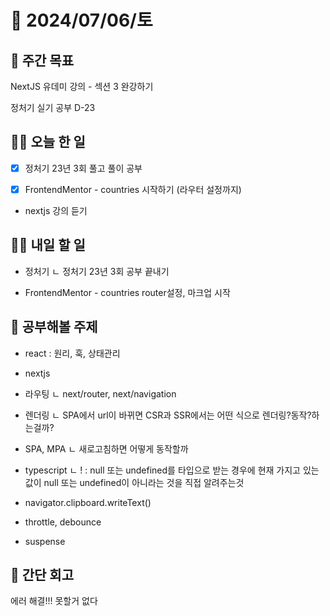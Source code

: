 # 📅 2024/07/06/토

## 🚀 주간 목표

NextJS 유데미 강의 - 섹션 3 완강하기

정처기 실기 공부 D-23

## 💪🏻 오늘 한 일

- [x] 정처기 23년 3회 풀고 풀이 공부

- [x] FrontendMentor - countries 시작하기 (라우터 설정까지)

- nextjs 강의 듣기

## 🫵🏻 내일 할 일

- 정처기
  ㄴ 정처기 23년 3회 공부 끝내기

- FrontendMentor - countries router설정, 마크업 시작

## 🔎 공부해볼 주제

- react : 원리, 훅, 상태관리

- nextjs

- 라우팅
  ㄴ next/router, next/navigation

- 렌더링
  ㄴ SPA에서 url이 바뀌면 CSR과 SSR에서는 어떤 식으로 렌더링?동작?하는걸까?

- SPA, MPA
  ㄴ 새로고침하면 어떻게 동작할까

- typescript
  ㄴ ! : null 또는 undefined를 타입으로 받는 경우에 현재 가지고 있는 값이 null 또는 undefined이 아니라는 것을 직접 알려주는것

- navigator.clipboard.writeText()

- throttle, debounce

- suspense

## 👀 간단 회고

에러 해결!!! 못할거 없다

